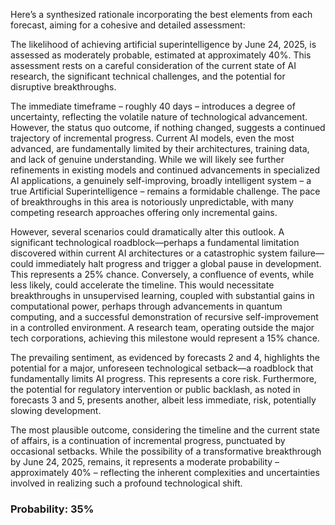 Here’s a synthesized rationale incorporating the best elements from each forecast, aiming for a cohesive and detailed assessment:

The likelihood of achieving artificial superintelligence by June 24, 2025, is assessed as moderately probable, estimated at approximately 40%. This assessment rests on a careful consideration of the current state of AI research, the significant technical challenges, and the potential for disruptive breakthroughs.

The immediate timeframe – roughly 40 days – introduces a degree of uncertainty, reflecting the volatile nature of technological advancement. However, the status quo outcome, if nothing changed, suggests a continued trajectory of incremental progress. Current AI models, even the most advanced, are fundamentally limited by their architectures, training data, and lack of genuine understanding. While we will likely see further refinements in existing models and continued advancements in specialized AI applications, a genuinely self-improving, broadly intelligent system – a true Artificial Superintelligence – remains a formidable challenge. The pace of breakthroughs in this area is notoriously unpredictable, with many competing research approaches offering only incremental gains.

However, several scenarios could dramatically alter this outlook. A significant technological roadblock—perhaps a fundamental limitation discovered within current AI architectures or a catastrophic system failure—could immediately halt progress and trigger a global pause in development. This represents a 25% chance. Conversely, a confluence of events, while less likely, could accelerate the timeline. This would necessitate breakthroughs in unsupervised learning, coupled with substantial gains in computational power, perhaps through advancements in quantum computing, and a successful demonstration of recursive self-improvement in a controlled environment. A research team, operating outside the major tech corporations, achieving this milestone would represent a 15% chance.

The prevailing sentiment, as evidenced by forecasts 2 and 4, highlights the potential for a major, unforeseen technological setback—a roadblock that fundamentally limits AI progress. This represents a core risk. Furthermore, the potential for regulatory intervention or public backlash, as noted in forecasts 3 and 5, presents another, albeit less immediate, risk, potentially slowing development. 

The most plausible outcome, considering the timeline and the current state of affairs, is a continuation of incremental progress, punctuated by occasional setbacks. While the possibility of a transformative breakthrough by June 24, 2025, remains, it represents a moderate probability – approximately 40% – reflecting the inherent complexities and uncertainties involved in realizing such a profound technological shift.


### Probability: 35%